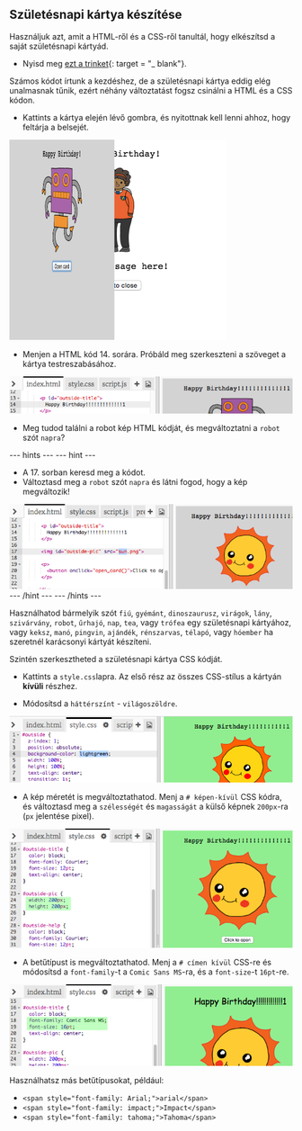 ## Születésnapi kártya készítése

Használjuk azt, amit a HTML-ről és a CSS-ről tanultál, hogy elkészítsd a saját születésnapi kártyád.

+ Nyisd meg [ezt a trinket](http://jumpto.cc/web-card){: target = "_ blank"}.

Számos kódot írtunk a kezdéshez, de a születésnapi kártya eddig elég unalmasnak tűnik, ezért néhány változtatást fogsz csinálni a HTML és a CSS kódon.

+ Kattints a kártya elején lévő gombra, és nyitottnak kell lenni ahhoz, hogy feltárja a belsejét.

![screenshot](images/birthday-click.png)

+ Menjen a HTML kód 14. sorára. Próbáld meg szerkeszteni a szöveget a kártya testreszabásához.

![screenshot](images/birthday-card-html.png)

+ Meg tudod találni a robot kép HTML kódját, és megváltoztatni a `robot` szót `napra`?

\--- hints \--- \--- hint \---

+ A 17. sorban keresd meg a kódot.
+ Változtasd meg a `robot` szót `napra` és látni fogod, hogy a kép megváltozik!

![screenshot](images/birthday-card-sun.png) \--- /hint \--- \--- /hints \---

Használhatod bármelyik szót `fiú`, `gyémánt`, `dinoszaurusz`, `virágok`, `lány`, `szivárvány`, `robot`, `űrhajó`, `nap`, `tea`, vagy `trófea` egy születésnapi kártyához, vagy `keksz`, `manó`, `pingvin`, `ajándék`, `rénszarvas`, `télapó`, vagy `hóember` ha szeretnél karácsonyi kártyát készíteni.

Szintén szerkesztheted a születésnapi kártya CSS kódját.

+ Kattints a `style.css`lapra. Az első rész az összes CSS-stílus a kártyán **kívüli** részhez.

+ Módosítsd a `háttérszínt` - `világoszöldre`.

![screenshot](images/birthday-card-outside.png)

+ A kép méretét is megváltoztathatod. Menj a `# képen-kívül` CSS kódra, és változtasd meg a `szélességét` és `magasságát` a külső képnek `200px`-ra (`px` jelentése pixel).

![screenshot](images/birthday-card-size.png)

+ A betűtípust is megváltoztathatod. Menj a `# címen kívül` CSS-re és módosítsd a `font-family`-t a `Comic Sans MS`-ra, és a `font-size`-t `16pt`-re.

![screenshot](images/birthday-card-font.png)

Használhatsz más betűtípusokat, például:

+ `<span style="font-family: Arial;">arial</span>`
+ `<span style="font-family: impact;">Impact</span>`
+ `<span style="font-family: tahoma;">Tahoma</span>`